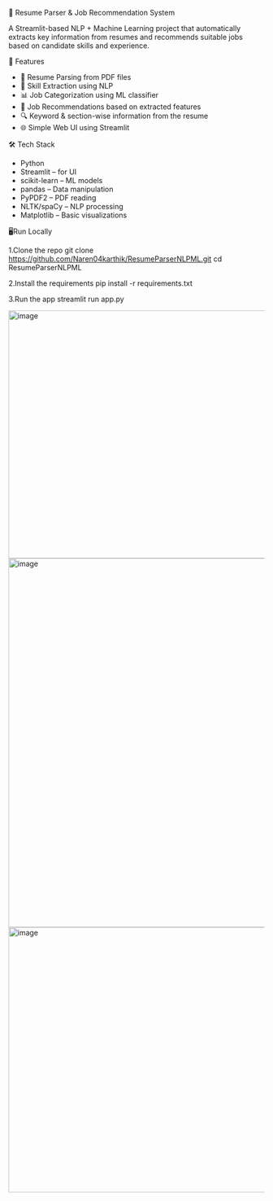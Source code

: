 🧠 Resume Parser & Job Recommendation System

A Streamlit-based NLP + Machine Learning project that automatically extracts key information from resumes and recommends suitable jobs based on candidate skills and experience.


📌 Features

- 📄 Resume Parsing from PDF files
- 🧠 Skill Extraction using NLP
- 📊 Job Categorization using ML classifier
- 🎯 Job Recommendations based on extracted features
- 🔍 Keyword & section-wise information from the resume
- 🌐 Simple Web UI using Streamlit



🛠️ Tech Stack

- Python
- Streamlit – for UI
- scikit-learn – ML models
- pandas – Data manipulation
- PyPDF2 – PDF reading
- NLTK/spaCy – NLP processing
- Matplotlib – Basic visualizations

🖥️Run Locally

1.Clone the repo
git clone https://github.com/Naren04karthik/ResumeParserNLPML.git
cd ResumeParserNLPML

2.Install the requirements 
pip install -r requirements.txt

3.Run the app
streamlit run app.py



<img width="713" height="487" alt="image" src="https://github.com/user-attachments/assets/17323231-059d-4ce8-a5fe-d59b66ffa47c" />
<img width="682" height="725" alt="image" src="https://github.com/user-attachments/assets/b97a42b7-939f-4b43-98bf-8445b85b9fa0" />
<img width="731" height="521" alt="image" src="https://github.com/user-attachments/assets/5e30167c-58ec-4b92-873e-a97226d65233" />

